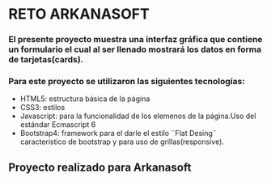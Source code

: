 # RETO ARKANASOFT

### El presente proyecto muestra una interfaz gráfica que contiene un formulario el cual al ser llenado mostrará los datos en forma de tarjetas(cards).

### Para este proyecto se utilizaron las siguientes tecnologías:
- HTML5: estructura básica de la página
- CSS3: estilos
- Javascript: para la funcionalidad de los elemenos de la página.Uso del estándar Ecmascript 6
- Bootstrap4: framework para el darle el estilo ¨Flat Desing¨ característico de bootstrap y para   uso de grillas(responsive).

## Proyecto realizado para Arkanasoft